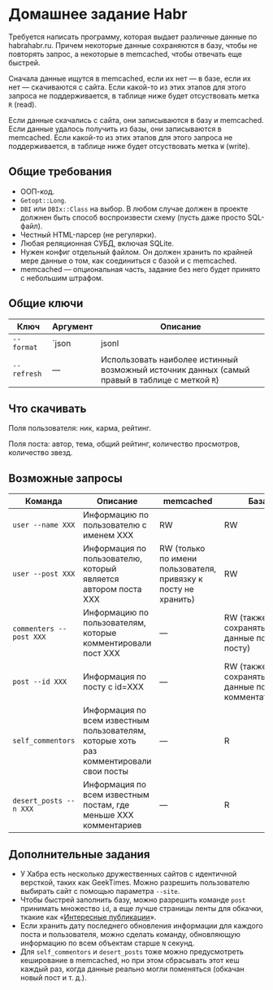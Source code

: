 Домашнее задание Habr
=====================

Требуется написать программу, которая выдает различные данные по habrahabr.ru. Причем некоторые данные сохраняются в базу, чтобы не повторять запрос, а некоторые в memcached, чтобы отвечать еще быстрей.

Сначала данные ищутся в memcached, если их нет — в базе, если их нет — скачиваются с сайта. Если какой-то из этих этапов для этого запроса не поддерживается, в таблице ниже будет отсуствовать метка `R` (read).

Если данные скачались с сайта, они записываются в базу и memcached. Если данные удалось получить из базы, они записываются в memcached. Если какой-то из этих этапов для этого запроса не поддерживается, в таблице ниже будет отсуствовать метка `W` (write).

Общие требования
----------------

* ООП-код.
* `Getopt::Long`.
* `DBI` или `DBIx::Class` на выбор. В любом случае должен в проекте должнен быть способ воспроизвести схему (пусть даже просто SQL-файл).
* Честный HTML-парсер (не регулярки).
* Любая реляционная СУБД, включая SQLite.
* Нужен конфиг отдельный файлом. Он должен хранить по крайней мере данные о том, как соединиться с базой и с memcached.
* memcached — опциональная часть, задание без него будет принято с небольшим штрафом.


Общие ключи
-----------

| Ключ |  Аргумент | Описание |
|------|-----------|----------|
| `--format` | `json|jsonl|xml|csv|ddp` | Определяет формат вывода данных (достаточно поддержать `json` и еще любой один |
| `--refresh` | — | Использовать наиболее истинный возможный источник данных (самый правый в таблице с меткой `R`) |

Что скачивать
-------------

Поля пользователя: ник, карма, рейтинг.

Поля поста: автор, тема, общий рейтинг, количество просмотров, количество звезд.

Возможные запросы
-----------------

| Команда | Описание | memcached | База | Сайт |
|---------|----------|-----------|------|------|
| `user --name XXX` | Информацию по пользователю с именем XXX | RW | RW | R |
| `user --post XXX` | Информация по пользователю, который является автором поста XXX | RW (только по имени пользователя, привязку к посту не хранить) | RW | R |
| `commenters --post XXX` | Информацию по пользователям, которые комментировали пост XXX | — | RW (также сохранять данные по посту) | R |
| `post --id XXX` | Информация по посту с id=XXX | — | RW (также сохранять данные по комментаторам) | R |
| `self_commentors` | Информация по всем известным пользователям, которые хоть раз комментировали свои посты | — | R | — |
| `desert_posts --n XXX` | Информация по всем известным постам, где меньше XXX комментариев | — | R | — |

Дополнительные задания
----------------------

* У Хабра есть несколько дружественных сайтов с идентичной версткой, таких как GeekTimes. Можно разрешить пользователю выбирать сайт с помощью параметра `--site`.
* Чтобы быстрей заполнить базу, можно разрешить команде `post` принимать множество `id`, а еще лучше страницы ленты для обкачки, ткакие как «[Интересные публикации](https://habrahabr.ru/interesting/)».
* Если хранить дату последнего обновления информации для каждого поста и пользователя, можно сделать команду, обновляющую информацию по всем объектам старше `N` секунд.
* Для `self_commentors` и `desert_posts` тоже можно предусмотреть кеширование в memcached, но при этом сбрасывать этот кеш каждый раз, когда данные реально могли поменяться (обкачан новый пост и т. д.).
